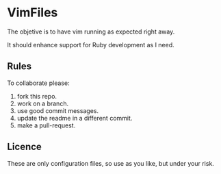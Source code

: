 VimFiles
========

The objetive is to have vim running as expected right away.

It should enhance support for Ruby development as I need.

Rules
---

To collaborate please:

1) fork this repo.
2) work on a branch.
3) use good commit messages.
4) update the readme in a different commit.
5) make a pull-request.

Licence
---

These are only configuration files, so use as you like, but under your risk.
